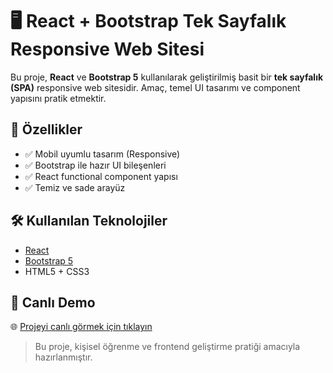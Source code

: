 # 🖥️ React + Bootstrap Tek Sayfalık Responsive Web Sitesi

Bu proje, **React** ve **Bootstrap 5** kullanılarak geliştirilmiş basit bir **tek sayfalık (SPA)** responsive web sitesidir. Amaç, temel UI tasarımı ve component yapısını pratik etmektir.

## 🚀 Özellikler

- ✅ Mobil uyumlu tasarım (Responsive)
- ✅ Bootstrap ile hazır UI bileşenleri
- ✅ React functional component yapısı
- ✅ Temiz ve sade arayüz

## 🛠️ Kullanılan Teknolojiler

- [React](https://reactjs.org/)
- [Bootstrap 5](https://getbootstrap.com/)
- HTML5 + CSS3

## 🔗 Canlı Demo

🌐 [Projeyi canlı görmek için tıklayın](https://serhatsahin28.github.io/e-commerce/)

> Bu proje, kişisel öğrenme ve frontend geliştirme pratiği amacıyla hazırlanmıştır.
